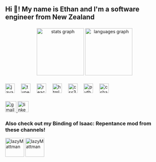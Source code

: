 <h2 align="left">Hi 👋! My name is Ethan and I'm a software engineer from New Zealand</h2>

###

<div align="center">
  <img src="https://github-readme-stats.vercel.app/api?username=ethandfmacleod&hide_title=false&hide_rank=false&show_icons=true&include_all_commits=true&count_private=true&disable_animations=false&theme=dracula&locale=en&hide_border=false" height="150" alt="stats graph"  />
  <img src="https://github-readme-stats.vercel.app/api/top-langs?username=ethandfmacleod&locale=en&hide_title=false&layout=compact&card_width=320&langs_count=5&theme=dracula&hide_border=false" height="150" alt="languages graph"  />
</div>

###

<div align="left">
  <img src="https://cdn.jsdelivr.net/gh/devicons/devicon/icons/javascript/javascript-original.svg" height="30" alt="javascript logo"  />
  <img width="12" />
  <img src="https://cdn.jsdelivr.net/gh/devicons/devicon/icons/typescript/typescript-original.svg" height="30" alt="typescript logo"  />
  <img width="12" />
  <img src="https://cdn.jsdelivr.net/gh/devicons/devicon/icons/react/react-original.svg" height="30" alt="react logo"  />
  <img width="12" />
  <img src="https://cdn.jsdelivr.net/gh/devicons/devicon/icons/html5/html5-original.svg" height="30" alt="html5 logo"  />
  <img width="12" />
  <img src="https://cdn.jsdelivr.net/gh/devicons/devicon/icons/css3/css3-original.svg" height="30" alt="css3 logo"  />
  <img width="12" />
  <img src="https://cdn.jsdelivr.net/gh/devicons/devicon/icons/python/python-original.svg" height="30" alt="python logo"  />
  <img width="12" />
  <img src="https://cdn.jsdelivr.net/gh/devicons/devicon/icons/csharp/csharp-original.svg" height="30" alt="csharp logo"  />
</div>

###

<div align="left">
  <a href="mailto:ethandavidfrancis@gmail.com" stlyes="text-decoration: none;">
  <img src="https://img.shields.io/static/v1?message=Gmail&logo=gmail&label=&color=D14836&logoColor=white&labelColor=&style=for-the-badge" height="35" alt="gmail logo"  />
    </a>
  <a href="https://www.linkedin.com/in/macleod-ethan/" stlyes="text-decoration: none;">
  <img src="https://img.shields.io/static/v1?message=LinkedIn&logo=linkedin&label=&color=0077B5&logoColor=white&labelColor=&style=for-the-badge" height="35" alt="linkedin logo"  />
    </a>
</div>

###

<h3 align="left">Also check out my Binding of Isaac: Repentance mod from these channels!</h3>
<p align="left">
  <a href="https://www.youtube.com/watch?v=enXsD2pn4Fw&ab_channel=LazyMattman" target="blank"><img align="center" src="https://yt3.ggpht.com/80Xj-TY0fSp23dnNNguT7_qBAyllQWuowgnsvXiuU5e4Dr7T-vuMOuw28YNP7YHTf_nd9gHhMfc=s88-c-k-c0x00ffffff-no-rj" alt="lazyMattman" height="60" width="60" styles="margin-right: 10px;"/></a>
  <a href="https://www.youtube.com/watch?v=EV8JlktQMJE&ab_channel=Socko" target="blank"><img align="center" src="https://yt3.ggpht.com/liEQmkRyB9Ne_yRJcrdxbiLSuT4iBg7FIbzMV9afniHxN-dQ8A_v5WujrJDQQwoj-273yHFu=s88-c-k-c0x00ffffff-no-rj" alt="lazyMattman" height="60" width="60" /></a>
</p>
